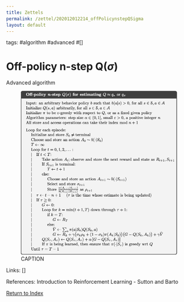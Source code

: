 ```yaml
---
title: Zettels
permalink: /zettel/202012012214_offPolicynstepQSigma
layout: default
---
```

tags: #algorithm #advanced #[]

# Off-policy n-step Q($\sigma$)

Advanced algorithm

<figure>
  <img src="/Images/ReinforcementLearning/OffPolicyNStepQ.png"
     alt="ALT"
     class="centerImage"
     style="width: 700px;" />
  <figcaption> CAPTION </figcaption>     
</figure>

Links: []

References: Introduction to Reinforcement Learning - Sutton and Barto

[Return to Index](index)